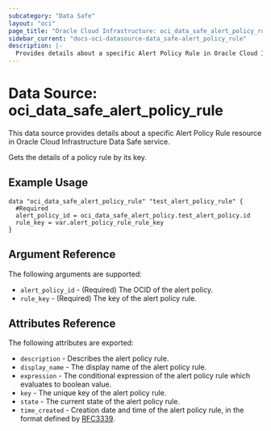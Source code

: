 ```yaml
---
subcategory: "Data Safe"
layout: "oci"
page_title: "Oracle Cloud Infrastructure: oci_data_safe_alert_policy_rule"
sidebar_current: "docs-oci-datasource-data_safe-alert_policy_rule"
description: |-
  Provides details about a specific Alert Policy Rule in Oracle Cloud Infrastructure Data Safe service
---
```


# Data Source: oci_data_safe_alert_policy_rule
This data source provides details about a specific Alert Policy Rule resource in Oracle Cloud Infrastructure Data Safe service.

Gets the details of a policy rule by its key.

## Example Usage

```hcl
data "oci_data_safe_alert_policy_rule" "test_alert_policy_rule" {
  #Required
  alert_policy_id = oci_data_safe_alert_policy.test_alert_policy.id
  rule_key = var.alert_policy_rule_rule_key
}
```

## Argument Reference

The following arguments are supported:

* `alert_policy_id` - (Required) The OCID of the alert policy.
* `rule_key` - (Required) The key of the alert policy rule.


## Attributes Reference

The following attributes are exported:

* `description` - Describes the alert policy rule.
* `display_name` - The display name of the alert policy rule.
* `expression` - The conditional expression of the alert policy rule which evaluates to boolean value.
* `key` - The unique key of the alert policy rule.
* `state` - The current state of the alert policy rule.
* `time_created` - Creation date and time of the alert policy rule, in the format defined by [RFC3339](https://tools.ietf.org/html/rfc3339).
